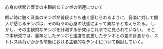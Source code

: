 心身の状態と音楽の主観的なテンポの関連について

眠い時に聴く音楽のテンポが普段よりも速く感じられるように、音楽に対して個人が感じるテンポは、その時々の心身の状態によって異なると考えられる。
しかし、その主観的なテンポを計測する研究はこれまでに見られていない。
そこで本研究では、基準としたテンポと速度を変更したテンポとの差の計測から、ストレス負荷がかかる前後における主観的なテンポについて検討していく。
